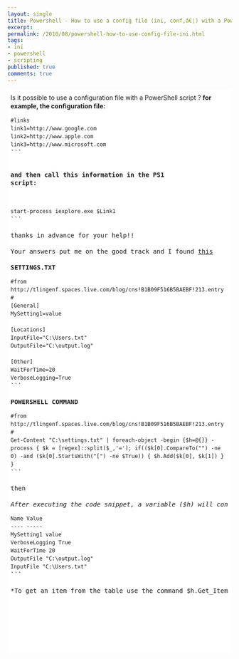 ```yaml
---
layout: single
title: Powershell - How to use a config file (ini, conf,â€¦) with a Powershell Script ? Is it possible ?
excerpt: 
permalink: /2010/08/powershell-how-to-use-config-file-ini.html
tags: 
- ini
- powershell
- scripting
published: true
comments: true
---
```

<div style="background-clip: initial; background-color: white; background-origin: initial; line-height: 19px; margin: 0px; padding-bottom: 7px; padding-left: 7px; padding-right: 7px; padding-top: 7px;">Is it possible to use a configuration file with a PowerShell script ?
<strong>for example, the configuration file:</strong>
<pre style="line-height: 18px;"><code>#links
link1=http://www.google.com
link2=http://www.apple.com
link3=http://www.microsoft.com</code>
```

<strong>and then call this information in the PS1 script:</strong>
<pre style="line-height: 18px;"><code>start-process iexplore.exe $Link1</code>
```

thanks in advance for your help!!

Your answers put me on the good track and I found <a _mce_href="http://tlingenf.spaces.live.com/blog/cns!B1B09F516B5BAEBF!213.entry" href="http://tlingenf.spaces.live.com/blog/cns!B1B09F516B5BAEBF!213.entry" rel="nofollow"><u>this</u></a>

<strong>SETTINGS.TXT</strong>
<pre style="line-height: 18px;"><code>#from http://tlingenf.spaces.live.com/blog/cns!B1B09F516B5BAEBF!213.entry
#
[General]
MySetting1=value

[Locations]
InputFile="C:\Users.txt"
OutputFile="C:\output.log"

[Other]
WaitForTime=20
VerboseLogging=True</code>
```

<strong>POWERSHELL COMMAND</strong>
<pre style="line-height: 18px;"><code>#from http://tlingenf.spaces.live.com/blog/cns!B1B09F516B5BAEBF!213.entry
#
Get-Content "C:\settings.txt" | foreach-object -begin {$h=@{}} -process { $k = [regex]::split($_,'='); if(($k[0].CompareTo("") -ne 0) -and ($k[0].StartsWith("[") -ne $True)) { $h.Add($k[0], $k[1]) } }</code>
```

then

<em>After executing the code snippet, a variable ($h) will contain the values in a HashTable.</em>
<pre style="line-height: 18px;"><code>Name Value
---- -----
MySetting1 value
VerboseLogging True
WaitForTime 20
OutputFile "C:\output.log"
InputFile "C:\Users.txt"</code>
```

*To get an item from the table use the command $h.Get_Item("MySetting1").*
